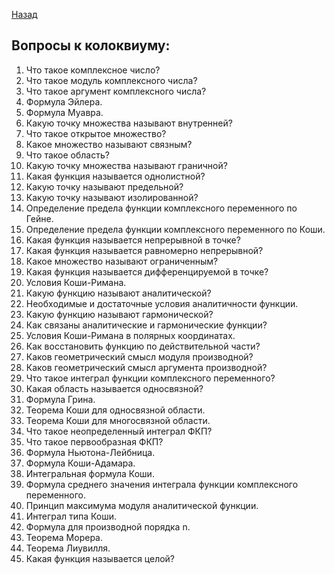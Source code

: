 [Назад](../mathan.md)
## Вопросы к колоквиуму: 
1. Что такое комплексное число?
2. Что такое модуль комплексного числа?
3. Что такое аргумент комплексного числа?
4. Формула Эйлера.
5. Формула Муавра.
6. Какую точку множества называют внутренней?
7. Что такое открытое множество?
8. Какое множество называют связным?
9. Что такое область?
10. Какую точку множества называют граничной?
11. Какая функция называется однолистной?
12. Какую точку называют предельной?
13. Какую точку называют изолированной?
14. Определение предела функции комплексного переменного по Гейне.
15. Определение предела функции комплексного переменного по Коши.
16. Какая функция называется непрерывной в точке?
17. Какая функция называется равномерно непрерывной?
18. Какое множество называют ограниченным?
19. Какая функция называется дифференцируемой в точке?
20. Условия Коши-Римана.
21. Какую функцию называют аналитической?
22. Необходимые и достаточные условия аналитичности функции.
23. Какую функцию называют гармонической?
24. Как связаны аналитические и гармонические функции?
25. Условия Коши-Римана в полярных координатах.
26. Как восстановить функцию по действительной части?
27. Каков геометрический смысл модуля производной?
28. Каков геометрический смысл аргумента производной?
29. Что такое интеграл функции комплексного переменного?
30. Какая область называется односвязной?
31. Формула Грина.
32. Теорема Коши для односвязной области.
33. Теорема Коши для многосвязной области.
34. Что такое неопределенный интеграл ФКП?
35. Что такое первообразная ФКП?
36. Формула Ньютона-Лейбница.
37. Формула Коши-Адамара.
38. Интегральная формула Коши.
39. Формула среднего значения интеграла функции комплексного переменного.
40. Принцип максимума модуля аналитической функции.
41. Интеграл типа Коши.
42. Формула для производной порядка n.
43. Теорема Морера.
44. Теорема Лиувилля.
45. Какая функция называется целой?
